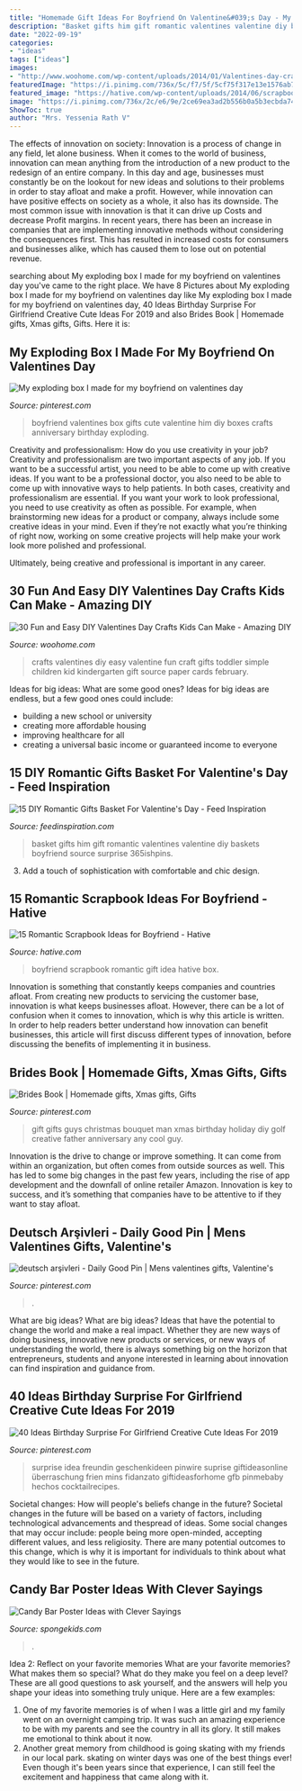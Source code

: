 ```yaml
---
title: "Homemade Gift Ideas For Boyfriend On Valentine&#039;s Day - My Exploding Box I Made For My Boyfriend On Valentines Day"
description: "Basket gifts him gift romantic valentines valentine diy baskets boyfriend source surprise 365ishpins"
date: "2022-09-19"
categories:
- "ideas"
tags: ["ideas"]
images:
- "http://www.woohome.com/wp-content/uploads/2014/01/Valentines-day-crafts-for-kid-27.jpg"
featuredImage: "https://i.pinimg.com/736x/5c/f7/5f/5cf75f317e13e1576ab7e1d0bc9671c0.jpg"
featured_image: "https://hative.com/wp-content/uploads/2014/06/scrapbook-ideas-for-boyfriend/12-scrapbook-ideas-for-lovers.jpg"
image: "https://i.pinimg.com/736x/2c/e6/9e/2ce69ea3ad2b556b0a5b3ecbda745064--golf-gifts-for-men-gift-for-guys.jpg"
ShowToc: true
author: "Mrs. Yessenia Rath V"
---
```



The effects of innovation on society:
Innovation is a process of change in any field, let alone business. When it comes to the world of business, innovation can mean anything from the introduction of a new product to the redesign of an entire company. In this day and age, businesses must constantly be on the lookout for new ideas and solutions to their problems in order to stay afloat and make a profit.
However, while innovation can have positive effects on society as a whole, it also has its downside. The most common issue with innovation is that it can drive up Costs and decrease Profit margins. In recent years, there has been an increase in companies that are implementing innovative methods without considering the consequences first. This has resulted in increased costs for consumers and businesses alike, which has caused them to lose out on potential revenue.

	

		
searching about My exploding box I made for my boyfriend on valentines day you've came to the right place. We have 8 Pictures about My exploding box I made for my boyfriend on valentines day like My exploding box I made for my boyfriend on valentines day, 40 Ideas Birthday Surprise For Girlfriend Creative Cute Ideas For 2019 and also Brides Book | Homemade gifts, Xmas gifts, Gifts. Here it is:
		
    
## My Exploding Box I Made For My Boyfriend On Valentines Day

<img loading=lazy src="https://i.pinimg.com/736x/22/f0/6f/22f06fa1fba620419502c46124d3233e--boyfriend-gifts-my-boyfriend.jpg" onerror="this.onerror=null;this.src='https://tse1.mm.bing.net/th?id=OIP._xgHVkzRk9XtUX9g0gnu-wHaJ3&amp;pid=15.1';" alt="My exploding box I made for my boyfriend on valentines day">

_Source: pinterest.com_

>boyfriend valentines box gifts cute valentine him diy boxes crafts anniversary birthday exploding. 

	

Creativity and professionalism: How do you use creativity in your job?
Creativity and professionalism are two important aspects of any job. If you want to be a successful artist, you need to be able to come up with creative ideas. If you want to be a professional doctor, you also need to be able to come up with innovative ways to help patients. In both cases, creativity and professionalism are essential.
If you want your work to look professional, you need to use creativity as often as possible. For example, when brainstorming new ideas for a product or company, always include some creative ideas in your mind. Even if they’re not exactly what you’re thinking of right now, working on some creative projects will help make your work look more polished and professional.

Ultimately, being creative and professional is important in any career.

    
## 30 Fun And Easy DIY Valentines Day Crafts Kids Can Make - Amazing DIY

<img loading=lazy src="http://www.woohome.com/wp-content/uploads/2014/01/Valentines-day-crafts-for-kid-27.jpg" onerror="this.onerror=null;this.src='https://tse3.mm.bing.net/th?id=OIP.rIze0y4F53YsscYrlft5HgHaLH&amp;pid=15.1';" alt="30 Fun and Easy DIY Valentines Day Crafts Kids Can Make - Amazing DIY">

_Source: woohome.com_

>crafts valentines diy easy valentine fun craft gifts toddler simple children kid kindergarten gift source paper cards february. 

	

Ideas for big ideas: What are some good ones?
Ideas for big ideas are endless, but a few good ones could include: 
- building a new school or university 
- creating more affordable housing 
- improving healthcare for all 
- creating a universal basic income or guaranteed income to everyone

    
## 15 DIY Romantic Gifts Basket For Valentine&#039;s Day - Feed Inspiration

<img loading=lazy src="http://feedinspiration.com/wp-content/uploads/2017/01/Romantic-Valentines-Day-Gifts-for-Him.jpg" onerror="this.onerror=null;this.src='https://tse3.mm.bing.net/th?id=OIP.hfXVpLIR0k6h4_TtaSB1-wHaLH&amp;pid=15.1';" alt="15 DIY Romantic Gifts Basket For Valentine&#039;s Day - Feed Inspiration">

_Source: feedinspiration.com_

>basket gifts him gift romantic valentines valentine diy baskets boyfriend source surprise 365ishpins. 

	

3. Add a touch of sophistication with comfortable and chic design.

    
## 15 Romantic Scrapbook Ideas For Boyfriend - Hative

<img loading=lazy src="https://hative.com/wp-content/uploads/2014/06/scrapbook-ideas-for-boyfriend/12-scrapbook-ideas-for-lovers.jpg" onerror="this.onerror=null;this.src='https://tse1.mm.bing.net/th?id=OIP.yiwNfX34iPyYoanmfhpJTwHaJ6&amp;pid=15.1';" alt="15 Romantic Scrapbook Ideas for Boyfriend - Hative">

_Source: hative.com_

>boyfriend scrapbook romantic gift idea hative box. 

	

Innovation is something that constantly keeps companies and countries afloat. From creating new products to servicing the customer base, innovation is what keeps businesses afloat. However, there can be a lot of confusion when it comes to innovation, which is why this article is written. In order to help readers better understand how innovation can benefit businesses, this article will first discuss different types of innovation, before discussing the benefits of implementing it in business.

    
## Brides Book | Homemade Gifts, Xmas Gifts, Gifts

<img loading=lazy src="https://i.pinimg.com/736x/2c/e6/9e/2ce69ea3ad2b556b0a5b3ecbda745064--golf-gifts-for-men-gift-for-guys.jpg" onerror="this.onerror=null;this.src='https://tse3.mm.bing.net/th?id=OIP.nG7YQ4yMFUtTC5pzGYMfNQHaMg&amp;pid=15.1';" alt="Brides Book | Homemade gifts, Xmas gifts, Gifts">

_Source: pinterest.com_

>gift gifts guys christmas bouquet man xmas birthday holiday diy golf creative father anniversary any cool guy. 

	

Innovation is the drive to change or improve something. It can come from within an organization, but often comes from outside sources as well. This has led to some big changes in the past few years, including the rise of app development and the downfall of online retailer Amazon. Innovation is key to success, and it’s something that companies have to be attentive to if they want to stay afloat.

    
## Deutsch Arşivleri - Daily Good Pin | Mens Valentines Gifts, Valentine&#039;s

<img loading=lazy src="https://i.pinimg.com/736x/ca/99/0d/ca990dad1a1769570a2130226fa9a0bd.jpg" onerror="this.onerror=null;this.src='https://tse3.mm.bing.net/th?id=OIP.ve6qHwSCOMfiAhtQ10TwwwHaJ3&amp;pid=15.1';" alt="deutsch arşivleri - Daily Good Pin | Mens valentines gifts, Valentine&#039;s">

_Source: pinterest.com_

>. 

	

What are big ideas?
What are big ideas? Ideas that have the potential to change the world and make a real impact. Whether they are new ways of doing business, innovative new products or services, or new ways of understanding the world, there is always something big on the horizon that entrepreneurs, students and anyone interested in learning about innovation can find inspiration and guidance from.

    
## 40 Ideas Birthday Surprise For Girlfriend Creative Cute Ideas For 2019

<img loading=lazy src="https://i.pinimg.com/736x/5c/f7/5f/5cf75f317e13e1576ab7e1d0bc9671c0.jpg" onerror="this.onerror=null;this.src='https://tse3.mm.bing.net/th?id=OIP.LcpULMkXhHME85l_eXW8DQAAAA&amp;pid=15.1';" alt="40 Ideas Birthday Surprise For Girlfriend Creative Cute Ideas For 2019">

_Source: pinterest.com_

>surprise idea freundin geschenkideen pinwire suprise giftideasonline überraschung frien mins fidanzato giftideasforhome gfb pinmebaby hechos cocktailrecipes. 

	

Societal changes: How will people's beliefs change in the future?
Societal changes in the future will be based on a variety of factors, including technological advancements and thespread of ideas. Some social changes that may occur include: people being more open-minded, accepting different values, and less religiosity. There are many potential outcomes to this change, which is why it is important for individuals to think about what they would like to see in the future.

    
## Candy Bar Poster Ideas With Clever Sayings

<img loading=lazy src="https://spongekids.com/wp-content/uploads/2015/01/candy-bar-sayings/8-candy-bar-saying-ideas.jpg" onerror="this.onerror=null;this.src='https://tse2.mm.bing.net/th?id=OIP.ZCQ7LAyHzLc_TkZApETBdwHaJ4&amp;pid=15.1';" alt="Candy Bar Poster Ideas with Clever Sayings">

_Source: spongekids.com_

>. 

	

Idea 2: Reflect on your favorite memories
What are your favorite memories? What makes them so special? What do they make you feel on a deep level? These are all good questions to ask yourself, and the answers will help you shape your ideas into something truly unique. Here are a few examples: 
1. One of my favorite memories is of when I was a little girl and my family went on an overnight camping trip. It was such an amazing experience to be with my parents and see the country in all its glory. It still makes me emotional to think about it now. 
2. Another great memory from childhood is going skating with my friends in our local park. skating on winter days was one of the best things ever! Even though it's been years since that experience, I can still feel the excitement and happiness that came along with it. 


